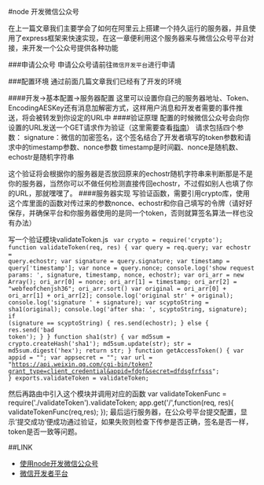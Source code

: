 #node 开发微信公众号

在上一篇文章我们主要学会了如何在阿里云上搭建一个持久运行的服务器，并且使用了express框架来快速实现，在这一章便利用这个服务器来与微信公众号平台对接，来开发一个公众号提供各种功能

###申请公众号
申请公众号请前往`微信开发平台`进行申请

###配置环境
通过前面几篇文章我们已经有了开发的环境

####开发->基本配置->服务器配置
这里可以设置你自己的服务器地址、Token、EncodingAESKey还有消息加解密方式，这样用户消息和开发者需要的事件推送，将会被转发到你设定的URL中
####验证原理
配置的时候微信公众号会向你设置的URL发送一个GET请求作为验证（这里需要查看[指南](http://mp.weixin.qq.com/wiki/8/f9a0b8382e0b77d87b3bcc1ce6fbc104.html)）
请求包括四个参数：
signature：微信的加密签名，这个签名结合了开发者填写的token参数和请求中的timestamp参数、nonce参数
timestamp是时间戳、nonce是随机数、echostr是随机字符串

这个验证将会根据你的服务器是否放回原来的echostr随机字符串来判断那是不是你的服务器，当然你可以不做任何检测直接传回echostr，不过假如别人也填了你的URL，那就嘿嘿了。
####服务器实现
写验证函数，需要引用crypto库，使用这个库里面的函数对传过来的参数nonce、echostr和你自己填写的令牌（请好好保存，并确保平台和你服务器使用的是同一个token，否则就算签名算法一样也没有办法）

写一个验证模块validateToken.js
<code>
var crypto = require('crypto');
function validateToken(req, res) {
        var query = req.query;
        var echostr = query.echostr;
        var signature = query.signature;
        var timestamp = query['timestamp'];
        var nonce = query.nonce;
        console.log('show request params: ', signature, timestamp, nonce, echostr);
        var ori_arr = new Array();
        ori_arr[0] = nonce;
        ori_arr[1] = timestamp;
        ori_arr[2] = "webfeofchenjsh36";
        ori_arr.sort()
        var original = ori_arr[0] + ori_arr[1] + ori_arr[2];
        console.log('original str' + original);
        console.log('signature ' + signature);
        var scyptoString = sha1(original);
        console.log('after sha: ', scyptoString, signature);
        if (signature == scyptoString) {
                res.send(echostr);
        }
        else {
                res.send('bad token');
        }
}
function sha1(str) {
        var md5sum = crypto.createHash('sha1');
        md5sum.update(str);
        str = md5sum.digest('hex');
        return str;
}
function getAccessToken() {
        var appid = "";
        var appsecret = "";
        var url = "https://api.weixin.qq.com/cgi-bin/token?grant_type=client_credential&appid=fdgf&secret=dfdsgfrfsss";
}
exports.validateToken = validateToken;
</code>

然后再路由中引入这个模块并调用对应的函数
var validateTokenFunc = require('./validateToken').validateToken;
app.get('/',function(req, res){
    validateTokenFunc(req,res);
});
最后运行服务器，在公众号平台提交配置，显示’提交成功‘便成功通过验证，如果失败则检查下传参是否正确，签名是否一样，token是否一致等问题。

##LINK
* [使用node开发微信公众号](http://www.jb51.net/article/54705.htm)
* [微信开发者平台](https://open.weixin.qq.com/cgi-bin/showdocument?action=dir_list&t=resource/res_list&verify=1&id=open1419318183&token=&lang=zh_CN)